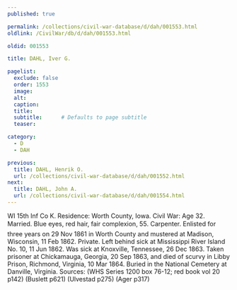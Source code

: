 ```yaml
---
published: true

permalink: /collections/civil-war-database/d/dah/001553.html
oldlink: /CivilWar/db/d/dah/001553.html

oldid: 001553

title: DAHL, Iver G.

pagelist:
  exclude: false
  order: 1553
  image: 
  alt:
  caption:
  title:
  subtitle:      # Defaults to page subtitle
  teaser:

category: 
  - D 
  - DAH

previous:
  title: DAHL, Henrik O.
  url: /collections/civil-war-database/d/dah/001552.html  
next:
  title: DAHL, John A.
  url: /collections/civil-war-database/d/dah/001554.html   
---
```

WI 15th Inf Co K. Residence: Worth County, Iowa. Civil War: Age 32. Married. Blue eyes, red hair, fair complexion, 5&#146;5&#148;. Carpenter. Enlisted for three years on 29 Nov 1861 in Worth County and mustered at Madison, Wisconsin, 11 Feb 1862. Private. Left behind sick at Mississippi River Island No. 10, 11 Jun 1862. Was sick at Knoxville, Tennessee, 26 Dec 1863. Taken prisoner at Chickamauga, Georgia, 20 Sep 1863, and died of scurvy in Libby Prison, Richmond, Virginia, 10 Mar 1864. Buried in the National Cemetery at Danville, Virginia. Sources: (WHS Series 1200 box 76-12; red book vol 20 p142) (Buslett p621) (Ulvestad p275) (Ager p317)